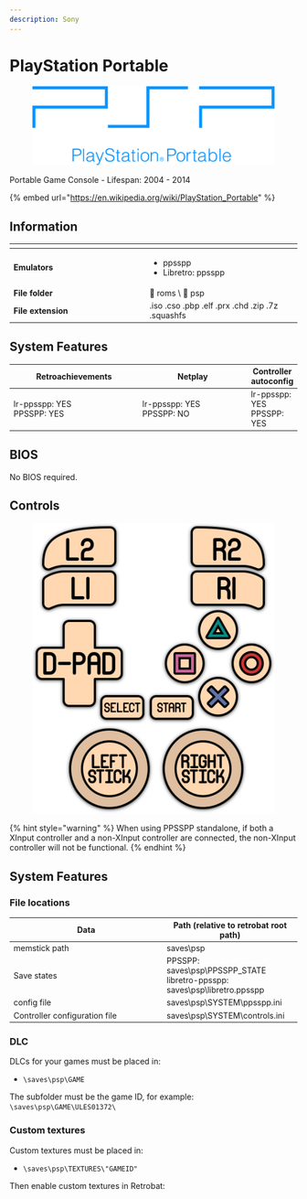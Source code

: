 ```yaml
---
description: Sony
---
```


# PlayStation Portable

<div align="left">

<figure><img src="https://raw.githubusercontent.com/fabricecaruso/es-theme-carbon/52ff37c9e265587d006945a2ba695b5a962b3a3d/art/logos/psp.svg" alt=""><figcaption></figcaption></figure>

</div>

Portable Game Console - Lifespan: 2004 - 2014

{% embed url="https://en.wikipedia.org/wiki/PlayStation_Portable" %}

## Information

<table data-header-hidden><thead><tr><th width="224"></th><th></th></tr></thead><tbody><tr><td><strong>Emulators</strong></td><td><ul><li>ppsspp</li><li>Libretro: ppsspp</li></ul></td></tr><tr><td><strong>File folder</strong></td><td><span data-gb-custom-inline data-tag="emoji" data-code="1f4c2">📂</span> roms \ <span data-gb-custom-inline data-tag="emoji" data-code="1f4c2">📂</span> psp</td></tr><tr><td><strong>File extension</strong></td><td>.iso .cso .pbp .elf .prx .chd .zip .7z .squashfs</td></tr></tbody></table>

## System Features

<table><thead><tr><th width="256">Retroachievements</th><th width="243">Netplay</th><th>Controller autoconfig</th></tr></thead><tbody><tr><td>lr-ppsspp: YES<br>PPSSPP: YES</td><td>lr-ppsspp: YES<br>PPSSPP: NO</td><td>lr-ppsspp: YES<br>PPSSPP: YES</td></tr></tbody></table>

## BIOS

No BIOS required.

## Controls

<div align="left">

<figure><img src="https://github.com/RetroBat-Official/retrobat-tattoos/blob/main/default/psp.png?raw=true" alt=""><figcaption></figcaption></figure>

</div>

{% hint style="warning" %}
When using PPSSPP standalone, if both a XInput controller and a non-XInput controller are connected, the non-XInput controller will not be functional.
{% endhint %}

## System Features

### File locations

<table><thead><tr><th width="254">Data</th><th>Path (relative to retrobat root path)</th></tr></thead><tbody><tr><td>memstick path</td><td>saves\psp</td></tr><tr><td>Save states</td><td>PPSSPP: saves\psp\PPSSPP_STATE<br>libretro-ppsspp: saves\psp\libretro.ppsspp</td></tr><tr><td>config file</td><td>saves\psp\SYSTEM\ppsspp.ini</td></tr><tr><td>Controller configuration file</td><td>saves\psp\SYSTEM\controls.ini</td></tr></tbody></table>

### DLC

DLCs for your games must be placed in:

* `\saves\psp\GAME`

The subfolder must be the game ID, for example: `\saves\psp\GAME\ULES01372\`

### Custom textures

Custom textures must be placed in:

* `\saves\psp\TEXTURES\"GAMEID"`

Then enable custom textures in Retrobat:

<div align="left">

<figure><img src="https://i.imgur.com/ppkZ9bw.png" alt=""><figcaption></figcaption></figure>

</div>

<div align="left">

<figure><img src="https://i.imgur.com/a2L91jh.png" alt=""><figcaption></figcaption></figure>

</div>

<div align="left">

<figure><img src="https://i.imgur.com/lrKiiv4.png" alt=""><figcaption></figcaption></figure>

</div>
